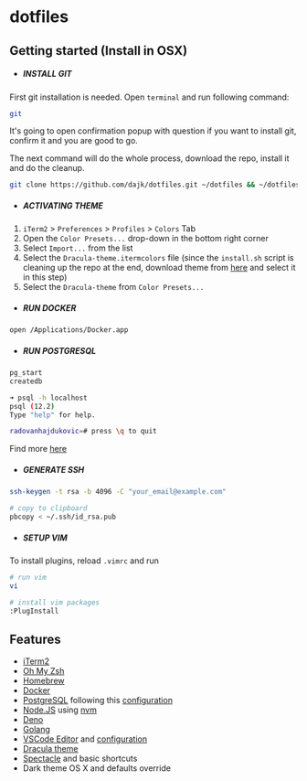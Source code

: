 # dotfiles

## Getting started (Install in OSX)

- ##### INSTALL GIT

First git installation is needed. Open `terminal` and run following command:

```sh
git
```

It's going to open confirmation popup with question if you want to install git, confirm it and you are good to go.

The next command will do the whole process, download the repo, install it and do the cleanup.

```sh
git clone https://github.com/dajk/dotfiles.git ~/dotfiles && ~/dotfiles/install.sh && rm ~/dotfiles
```

- ##### ACTIVATING THEME

1. `iTerm2` > `Preferences` > `Profiles` > `Colors` Tab
2. Open the `Color Presets...` drop-down in the bottom right corner
3. Select `Import...` from the list
4. Select the `Dracula-theme.itermcolors` file (since the `install.sh` script is cleaning up the repo at the end, download theme from [here](https://raw.githubusercontent.com/dajk/dotfiles/master/iterm2/Dracula-theme.itermcolors) and select it in this step)
5. Select the `Dracula-theme` from `Color Presets...`

- ##### RUN DOCKER

```sh
open /Applications/Docker.app
```

- ##### RUN POSTGRESQL

```sh
pg_start
createdb
```

```sh
➜ psql -h localhost
psql (12.2)
Type "help" for help.

radovanhajdukovic=# press \q to quit
```

Find more [here](https://gist.github.com/ibraheem4/ce5ccd3e4d7a65589ce84f2a3b7c23a3)

- ##### GENERATE SSH

```sh
ssh-keygen -t rsa -b 4096 -C "your_email@example.com"

# copy to clipboard
pbcopy < ~/.ssh/id_rsa.pub
```

- ##### SETUP VIM

To install plugins, reload `.vimrc` and run

```sh
# run vim
vi

# install vim packages
:PlugInstall
```

## Features

- [iTerm2](https://iterm2.com/)
- [Oh My Zsh](https://github.com/robbyrussell/oh-my-zsh)
- [Homebrew](http://brew.sh/)
- [Docker](https://www.docker.com/)
- [PostgreSQL](https://www.postgresql.org/) following this [configuration](https://gist.github.com/ibraheem4/ce5ccd3e4d7a65589ce84f2a3b7c23a3)
- [Node.JS](https://nodejs.org/en/) using [nvm](https://github.com/nvm-sh/nvm)
- [Deno](https://deno.land/)
- [Golang](https://golang.org/)
- [VSCode Editor](https://github.com/dajk/dotfiles/tree/master/vscode) and [configuration](https://github.com/dajk/dotfiles/tree/master/vscode)
- [Dracula theme](https://draculatheme.com/terminal/)
- [Spectacle](https://www.spectacleapp.com) and basic shortcuts
- Dark theme OS X and defaults override
